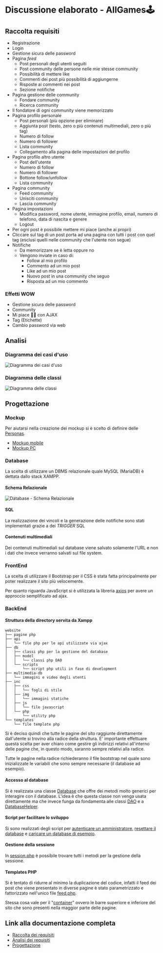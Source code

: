 # Discussione elaborato - **AllGames🕹️**

## Raccolta requisiti
- Registrazione
- Login
- Gestione sicura delle password
- Pagina *feed* 
    - Post personali degli utenti seguiti
    - Post community delle persone nelle mie stesse community
    - Possibilità di mettere like
    - Commenti dei post più possibilità di aggiungerne
    - Risposte ai commenti nei post
    - Sezione notifiche
- Pagina gestione delle community
    - Fondare community
    - Ricerca community
- Il fondatore di ogni community viene memorizzato
- Pagina profilo personale
    - Post personali (più opzione per eliminare)
    - Aggiunta post (testo, zero o più contenuti multimediali, zero o più tag)
    - Numero di follow
    - Numero di follower
    - Lista community
    - Collegamento alla pagina delle impostazioni del profilo
- Pagina profilo altro utente
    - Post dell'utente
    - Numero di follow
    - Numero di follower
    - Bottone follow/unfollow
    - Lista community
- Pagina community
    - Feed community
    - Unisciti community
    - Lascia community
- Pagina impostazioni
    - Modifica password, nome utente, immagine profilo, email, numero di telefono, data di nascita e genere
    - Logout
- Per ogni post è possibile mettere mi piace (anche ai propri)
- Cliccare sul tag di un post porta ad una pagina con tutti i post con quel tag (esclusi quelli nelle community che l'utente non segue)
- Notifiche
    - Da memorizzare se è letta oppure no
    - Vengono inviate in caso di:
        - Follow al mio profilo
        - Commento ad un mio post
        - Like ad un mio post
        - Nuovo post in una community che seguo
        - Risposta ad un mio commento

### Effetti WOW
- Gestione sicura delle password
- Community
- Mi piace 👍🏻 con AJAX
- Tag (Etichette)
- Cambio password via web

## Analisi
### Diagramma dei casi d'uso
![Diagramma dei casi d'uso](img/AllGames%20-%20Diagramma%20dei%20casi%20uso.png)

### Diagramma delle classi
![Diagramma delle classi](img/AllGames%20-%20Diagramma%20delle%20classi.png)

## Progettazione
### Mockup
Per aiutarsi nella creazione dei mockup si è scelto di definire delle [Personas](Personas.md).

- [Mockup mobile](img/Mockup-Mobile)
- [Mockup PC](img/Mockup-PC)

### Database
La scelta di utilizzare un DBMS relazionale quale MySQL (MariaDB) è dettata dallo stack XAMPP.

#### Schema Relazionale
![Database - Schema Relazionale](img/db/Schema%20Relazionale.png)

#### SQL
La realizzazione dei vincoli e la generazione delle notifiche sono stati implementati grazie a dei *TRIGGER* SQL

#### Contenuti multimediali
Dei contenuti multimediali sul database viene salvato solamente l'URL e non i dati che invece verranno salvati sul file system.

### FrontEnd
La scelta di utilizzare il Bootstrap per il CSS è stata fatta principalmente per poter realizzare il sito più velocemente.

Per quanto riguarda JavaScript si è utilizzata la libreria [axios](https://axios-http.com) per avere un approccio semplificato ad ajax.


### BackEnd
#### Struttura della directory servita da Xampp
```
website
├── pagine php
├── api
│   └── file php per le api utilizzate via ajax
├── db
│   ├── classi php per la gestione del database
│   ├── model
│   │   └── classi php DAO
│   └── scripts
│       └── script php utili in fase di development
├── multimedia-db
│   └── immagini e video degli utenti
├── inc
│   ├── css
│   │   └── fogli di stile
│   ├── img
│   │   └── immagini statiche
│   ├── js
│   │   └── file javascript
│   └── php
│       └── utility php
└── templates
    └── file template php
```

Si è deciso quindi che tutte le pagine del sito raggiunte direttamente dall'utente si trovino alla radice della struttura. E' importante effettuare questa scelta per aver chiaro come gestire gli indirizzi relativi all'interno delle pagine che, in questo modo, saranno sempre relativi alla radice.

Tutte le pagine nella radice richiederanno il file bootstrap nel quale sono inizializzate le variabili che sono sempre necessarie (il database ad esempio).

#### Accesso al database
Si è realizzata una classe [Database](../website/db/Database.php) che offre dei metodi molto generici per interagire con il database. L'idea è che questa classe non venga usata direttamente ma che invece funga da fondamenta alle classi [DAO](../website/db/model) e a [DatabaseHelper](../website/db/DatabaseHelper.php).

#### Script per facilitare lo sviluppo
Si sono realizzati degli script per [autenticare un amministratore](../website/db/scripts/authenticateAdmin.php), [resettare il database](../website/db/scripts/resetDB.php) e [caricare un database di esempio](../website/db/scripts/loadSampleDB.php).

#### Gestione della sessione
In [session.php](../website/inc/php/session.php) è possibile trovare tutti i metodi per la gestione della sessione.

#### Templates PHP
Si è tentato di ridurre al minimo la duplicazione del codice, infatti il feed dei post che viene presentato in diverse pagine è stato parametrizzato e fattorizzato nell'unico file [feed.php](../website/templates/feed.php).

Stessa cosa vale per il "[container](../website/templates/container.php)" ovvero le barre superiore e inferiore del sito che sono presenti nella maggior parte delle pagine.

## Link alla documentazione completa
- [Raccolta dei requisiti](Analisi.md)
- [Analisi dei requisiti](Analisi.md)
- [Progettazione](Analisi.md)
